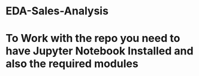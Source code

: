 # EDA-Sales-Analysis
<h1>To Work with the repo you need to have Jupyter Notebook Installed and also the required modules</h1>
